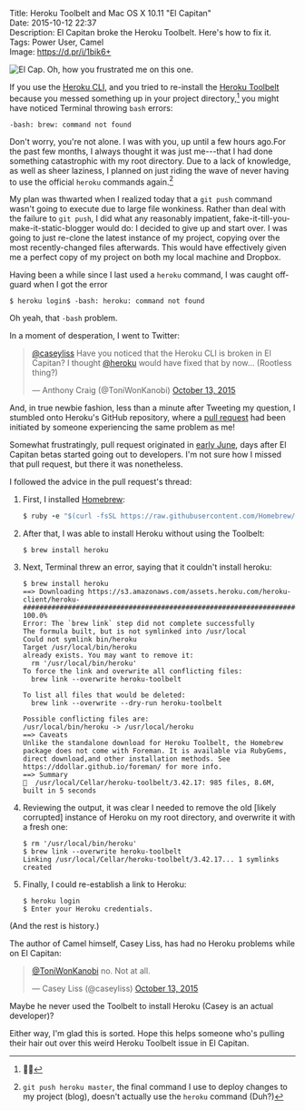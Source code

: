 Title: Heroku Toolbelt and Mac OS X 10.11 "El Capitan"  
Date: 2015-10-12 22:37  
Description: El Capitan broke the Heroku Toolbelt. Here's how to fix it.  
Tags: Power User, Camel  
Image: https://d.pr/i/1bik6+  

![El Cap. Oh, how you frustrated me on this one.][1]

If you use the [Heroku CLI][2], and you tried to re-install the [Heroku Toolbelt][3] because you messed something up in your project directory,[^1] you might have noticed Terminal throwing `bash` errors:

```nohighlight
-bash: brew: command not found
```

Don't worry, you're not alone. I was with you, up until a few hours ago.For the past few months, I always thought it was just me---that I had done something catastrophic with my root directory. Due to a lack of knowledge, as well as sheer laziness, I planned on just riding the wave of never having to use the official `heroku` commands again.[^2]

My plan was thwarted when I realized today that a `git push` command wasn't going to execute due to large file wonkiness. Rather than deal with the failure to `git push`, I did what any reasonably impatient, fake-it-till-you-make-it-static-blogger would do: I decided to give up and start over. I was going to just re-clone the latest instance of my project, copying over the most recently-changed files afterwards. This would have effectively given me a perfect copy of my project on both my local machine and Dropbox.

Having been a while since I last used a `heroku` command, I was caught off-guard when I got the error

```nohighlight
$ heroku login$ -bash: heroku: command not found
```

Oh yeah, that `-bash` problem.

In a moment of desperation, I went to Twitter:

<blockquote lang="en"><p lang="en" dir="ltr"><a href="https://twitter.com/caseyliss" title="Casey Liss on Twitter">@caseyliss</a> Have you noticed that the Heroku CLI is broken in El Capitan? I thought <a href="https://twitter.com/heroku" title="Heroku on Twitter">@heroku</a> would have fixed that by now… (Rootless thing?)</p>&mdash; Anthony Craig (@ToniWonKanobi) <a href="https://twitter.com/ToniWonKanobi/status/653741132627578880" title="Asking Casey about the Toolbelt">October 13, 2015</a></blockquote>

And, in true newbie fashion, less than a minute after Tweeting my question, I stumbled onto Heroku's GitHub repository, where a [pull request][4] had been initiated by someone experiencing the same problem as me!

Somewhat frustratingly, pull request originated in [early June][5], days after El Capitan betas started going out to developers. I'm not sure how I missed that pull request, but there it was nonetheless.

I followed the advice in the pull request's thread: 

1. First, I installed [Homebrew][6]:

	```ruby
	$ ruby -e "$(curl -fsSL https://raw.githubusercontent.com/Homebrew/install/master/install)"
	```

2. After that, I was able to install Heroku without using the Toolbelt:

	```nohighlight
	$ brew install heroku
	```

3. Next, Terminal threw an error, saying that it couldn't install heroku:

	```nohighlight
	$ brew install heroku
	==> Downloading https://s3.amazonaws.com/assets.heroku.com/heroku-client/heroku-
	######################################################################## 100.0%
	Error: The `brew link` step did not complete successfully
	The formula built, but is not symlinked into /usr/local
	Could not symlink bin/heroku
	Target /usr/local/bin/heroku
	already exists. You may want to remove it:
	  rm '/usr/local/bin/heroku'
	To force the link and overwrite all conflicting files:
	  brew link --overwrite heroku-toolbelt

	To list all files that would be deleted:
	  brew link --overwrite --dry-run heroku-toolbelt

	Possible conflicting files are:
	/usr/local/bin/heroku -> /usr/local/heroku
	==> Caveats
	Unlike the standalone download for Heroku Toolbelt, the Homebrew package does not come with Foreman. It is available via RubyGems, direct download,and other installation methods. See https://ddollar.github.io/foreman/ for more info.
	==> Summary
	🍺  /usr/local/Cellar/heroku-toolbelt/3.42.17: 985 files, 8.6M, built in 5 seconds
	```

4. Reviewing the output, it was clear I needed to remove the old [likely corrupted] instance of Heroku on my root directory, and overwrite it with a fresh one:

	```nohighlight
	$ rm '/usr/local/bin/heroku'
	$ brew link --overwrite heroku-toolbelt
	Linking /usr/local/Cellar/heroku-toolbelt/3.42.17... 1 symlinks created
	```

5. Finally, I could re-establish a link to Heroku:

	```nohighlight
	$ heroku login
	$ Enter your Heroku credentials.
	```

(And the rest is history.)

The author of Camel himself, Casey Liss, has had no Heroku problems while on El Capitan:

<blockquote lang="en"><p lang="en" dir="ltr"><a href="https://twitter.com/ToniWonKanobi" title="Me on Twitter">@ToniWonKanobi</a> no. Not at all.</p>&mdash; Casey Liss (@caseyliss) <a href="https://twitter.com/caseyliss/status/653749713372622848" title="Casey responding to my question">October 13, 2015</a></blockquote>

Maybe he never used the Toolbelt to install Heroku (Casey is an actual developer)?

Either way, I'm glad this is sorted. Hope this helps someone who's pulling their hair out over this weird Heroku Toolbelt issue in El Capitan.

[^1]: 🙋🏾
[^2]: `git push heroku master`, the final command I use to deploy changes to my project (blog), doesn't actually use the `heroku` command (Duh?)

[1]: https://d.pr/i/1bik6+ "Sigh, Terminal, sigh."
[2]: https://devcenter.heroku.com/articles/heroku-command "Heroku Command Line Tools"
[3]: https://toolbelt.heroku.com/ "Heroku Toolbelt"
[4]: https://github.com/heroku/heroku/pull/1615 "Toolbelt issues, part 1"
[5]: https://github.com/heroku/heroku/pull/1615#issue-88082389 "Toolbelt issues, part 2"
[6]: http://brew.sh "Homebrew"